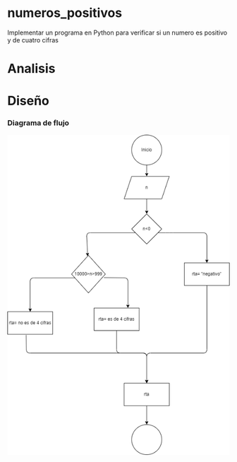 # numeros_positivos
Implementar un programa en Python para verificar si un numero es positivo y de cuatro cifras

# Analisis

# Diseño

### Diagrama de flujo
![diagrama de flujo](diagrama.png "diagrama de flujo")
